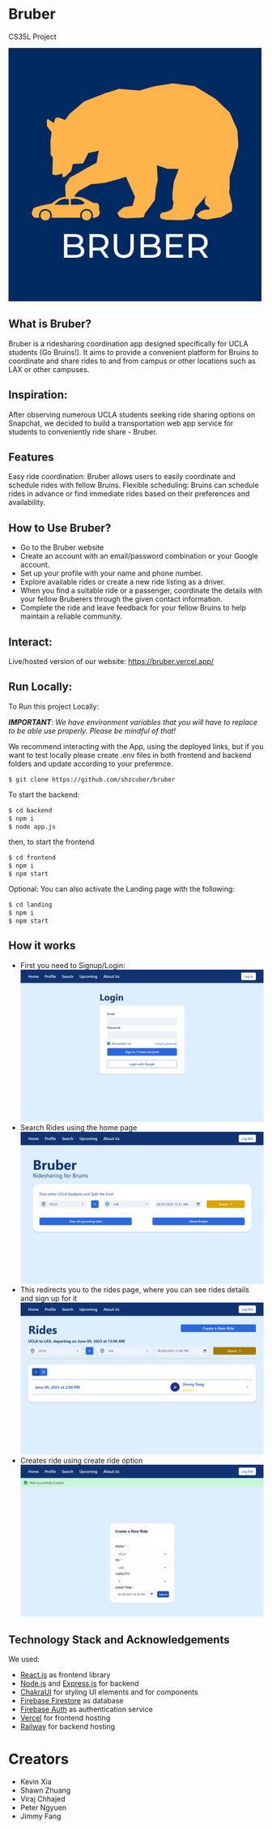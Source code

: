# Bruber

CS35L Project

![Assets/Bruber-Logo.png](Assets/Bruber-Logo.png)

## What is Bruber?
Bruber is a ridesharing coordination app designed specifically for UCLA students (Go Bruins!). It aims to provide a convenient platform for Bruins to coordinate and share rides to and from campus or other locations such as LAX or other campuses.

## Inspiration:
After observing numerous UCLA students seeking ride sharing options on Snapchat, we decided to build a transportation web app service for students to conveniently ride share - Bruber.

## Features
Easy ride coordination: Bruber allows users to easily coordinate and schedule rides with fellow Bruins.
Flexible scheduling: Bruins can schedule rides in advance or find immediate rides based on their preferences and availability.

## How to Use Bruber?
- Go to the Bruber website
- Create an account with an email/password combination or your Google account.
- Set up your profile with your name and phone number.
- Explore available rides or create a new ride listing as a driver.
- When you find a suitable ride or a passenger, coordinate the details with your fellow Bruberers through the given contact information.
- Complete the ride and leave feedback for your fellow Bruins to help maintain a reliable community.

## Interact:
Live/hosted version of our website: https://bruber.vercel.app/

## Run Locally:
To Run this project Locally:

***IMPORTANT***: *We have environment variables that you will have to replace to be able use properly. Please be mindful of that!*

We recommend interacting with the App, using the deployed links, but if you want to test locally please create .env files in both frontend and backend folders and update according to your preference.


```
$ git clone https://github.com/shzcuber/bruber
```
To start the backend:
```
$ cd backend
$ npm i
$ node app.js
```

then, to start the frontend

```
$ cd frontend
$ npm i
$ npm start
```

Optional:
You can also activate the Landing page with the following:

```
$ cd landing
$ npm i
$ npm start
```

## How it works
- First you need to Signup/Login:
![Assets/login-page.png](Assets/login-page.png)
- Search Rides using the home page
![Assets/home.png](Assets/home.png)
- This redirects you to the rides page, where you can see rides details and sign up for it
![Assets/rides.png](Assets/rides.png)
- Creates ride using create ride option
![Assets/create-ride.png](Assets/create-ride.png)



## Technology Stack and Acknowledgements
We used:
- [React.js](https://react.dev/) as frontend library
- [Node.js](https://nodejs.org/en) and [Express.js](https://expressjs.com/) for backend
- [ChakraUI](https://chakra-ui.com/) for styling UI elements and for components
- [Firebase Firestore](https://firebase.google.com/) as database
- [Firebase Auth](https://firebase.google.com/) as authentication service
- [Vercel](https://vercel.com/) for frontend hosting 
- [Railway](https://railway.app/) for backend hosting

# Creators
- Kevin Xia
- Shawn Zhuang
- Viraj Chhajed
- Peter Ngyuen
- Jimmy Fang





